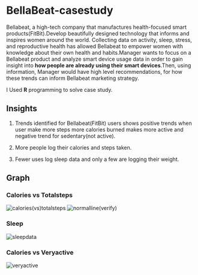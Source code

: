 # BellaBeat-casestudy
Bellabeat, a high-tech company that manufactures health-focused smart products(FitBit).Develop beautifully designed technology that informs and inspires women around the world. Collecting data on activity, sleep, stress, and reproductive health has allowed Bellabeat to empower women with knowledge about their own health and habits.Manager wants to focus on a Bellabeat product and analyze smart device usage data in order to gain insight into **how people are already using their smart devices**.Then, using information, Manager would have high level recommendations, for how these trends can inform Bellabeat marketing strategy.

I Used **R** programming to solve case study.

## Insights

  1. Trends identified for Bellabeat(FitBit) users shows positive trends when user make more steps more calories burned makes more active and negative trend for sedentary(not active).

  2. More people log their calories and steps taken.
  
  3. Fewer uses log sleep data and only a few are logging their weight.
## Graph
### Calories vs Totalsteps
![calories(vs)totalsteps](https://user-images.githubusercontent.com/96980544/147908041-6b52ffba-c105-4481-848e-eee137da27f4.png)
![normalline(verify)](https://user-images.githubusercontent.com/96980544/148027727-cc58ef39-d7d9-4cdc-bc1e-f3beaa6a532d.png)
### Sleep
![sleepdata](https://user-images.githubusercontent.com/96980544/147908130-769033d1-857c-40fa-8e25-0f508536ddaf.png)
### Calories vs Veryactive
![veryactive](https://user-images.githubusercontent.com/96980544/147908250-65190376-4634-48ed-b2ce-65c57ebee685.png)




  
